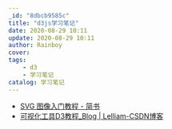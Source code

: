 ```yaml
---
_id: "8dbcb9585c"
title: "d3js学习笔记"
date: 2020-08-29 10:11
update: 2020-08-29 10:11
author: Rainboy
cover: 
tags:
    - d3
    - 学习笔记
catalog: 学习笔记
---
```




- [SVG 图像入门教程 - 简书](https://www.jianshu.com/p/1d4fefac4f55)
- [可视化工具D3教程_Blog | Lelliam-CSDN博客](https://blog.csdn.net/qq_31052401/article/details/93786425)
